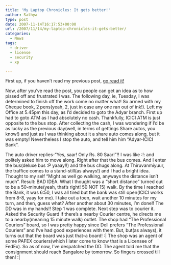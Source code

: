 ```yaml
---
title: 'My Laptop Chronicles: It gets better!'
author: Sathya
type: post
date: 2007-11-14T16:17:53+00:00
url: /2007/11/14/my-laptop-chronicles-it-gets-better/
categories:
  - News
tags:
  - driver
  - license
  - security
  - xp

---
```

First up, if you haven&#8217;t read my previous post, [go read it!][1]

Now, after you&#8217;ve read the post, you people can get an idea as to how pissed off and frustrated I was. The following day, ie, Tuesday, I was determined to finish off the work come no matter what! So armed with my Cheque book, 2 pens(yeah, 2, just in case any one ran out of ink!). Left my Office at 5.45pm this day, as I&#8217;d decided to goto the Adyar branch. First up had to goto ATM as I had absolutely no cash. Thankfully, ICICI ATM is just opposite to the bus stop. After collecting the cash, I was wondering if I&#8217;d be as lucky as the previous day(well, in terms of gettings Share autos, you know!) and just as I was thinking about it a share auto comes along, but it was empty! Nevertheless I stop the auto, and tell him him &#8220;Adyar-ICICI Bank&#8221;.

<!--more-->

The auto driver replies-&#8220;Yes, saar! Only Rs. 80 Saar!&#8221;!! I was like :!: and politely asked him to move along. Right after that the bus comes. And I enter the bus(deluxe bus :P yaaay!!) and the bus chugs along. At Thiruvanmiyuur, the traffice comes to a stand-still(as always!) and I had a bright idea. Thought to my self &#8220;Might as well go walking, anyways the distance isn&#8217;t much&#8221;. Result: BAD IDEA. What I thought was a &#8220;short distance&#8221; turned out to be a 50-minute(yeah, that&#8217;s right! 50 NOT 15) walk. By the time I reached the Bank, it was 6:50, I was all tired but the bank was still open(ICICI works from 8-8, yaay for me). I take out a toen, wait another 10 minutes for my turn, and then, guess what? After another about 30 minutes, I&#8217;m done!! The DD was in my hands!! Step 1 was complete. Next step was to courier it. Asked the Security Guard if there&#8217;s a nearby Courier centre, he directs me to a nearby(meaning 15 minute walk) outlet. The shop had &#8220;The Professional Couriers&#8221; board, so I was pretty happy since Dell prefers &#8220;The Professional Couriers&#8221; and I&#8217;ve had good experiences with them. But, but(as always), it turns out that the board was just that&#8211;a board! :| The shop was an agent of some PAFEX couriers(which I later come to know that is a Licensee of FedEx). So as of now, I&#8217;ve despatched the DD. The agent told me that the consignment should reach Bangalore by tomorrow. So fingers crossed till then! :|

 [1]: https://sathyasays.com/2007/11/12/my-laptop-chronicles-how-fate-has-decided-that-i-should-not-get-a-lappy-asap/